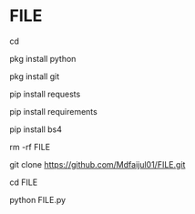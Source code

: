 # FILE
cd 

pkg install python 

pkg install git

pip install requests 

pip install requirements

pip install bs4

rm -rf FILE

git clone https://github.com/Mdfaijul01/FILE.git

cd FILE

python FILE.py
